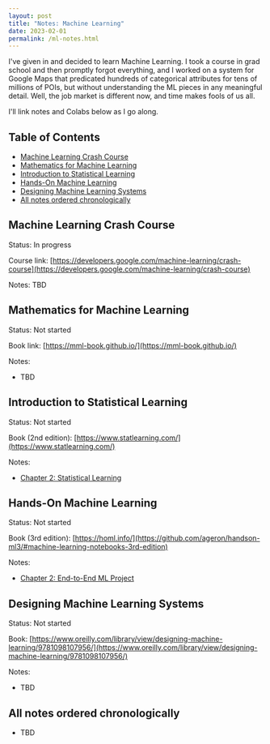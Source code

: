 ```yaml
---
layout: post
title: "Notes: Machine Learning"
date: 2023-02-01
permalink: /ml-notes.html
---
```


I've given in and decided to learn Machine Learning. I took a course in grad
school and then promptly forgot everything, and I worked on a system for Google
Maps that predicated hundreds of categorical attributes for tens of millions of
POIs, but without understanding the ML pieces in any meaningful detail. Well,
the job market is different now, and time makes fools of us all.

I'll link notes and Colabs below as I go along.

## Table of Contents

-   [Machine Learning Crash Course](#machine-learning-crash-course)
-   [Mathematics for Machine Learning](#mathematics-for-machine-learning)
-   [Introduction to Statistical Learning](#introduction-to-statistical-learning)
-   [Hands-On Machine Learning](#hands-on-machine-learning)
-   [Designing Machine Learning Systems](#designing-machine-learning-systems)
-   [All notes ordered chronologically](#all-notes-ordered-chronologically)

## Machine Learning Crash Course

Status: In progress

Course link: [https://developers.google.com/machine-learning/crash-course](https://developers.google.com/machine-learning/crash-course)

Notes: TBD

## Mathematics for Machine Learning

Status: Not started

Book link: [https://mml-book.github.io/](https://mml-book.github.io/)

Notes:

-   TBD

## Introduction to Statistical Learning

Status: Not started

Book (2nd edition): [https://www.statlearning.com/](https://www.statlearning.com/)

Notes:

-   [Chapter 2: Statistical Learning](/notes-isl-ch2.html)

## Hands-On Machine Learning

Status: Not started

Book (3rd edition): [https://homl.info/](https://github.com/ageron/handson-ml3/#machine-learning-notebooks-3rd-edition)

Notes:

-   [Chapter 2: End-to-End ML Project](/notes-homl-ch2.html)

## Designing Machine Learning Systems

Status: Not started

Book: [https://www.oreilly.com/library/view/designing-machine-learning/9781098107956/](https://www.oreilly.com/library/view/designing-machine-learning/9781098107956/)

Notes:

-   TBD

## All notes ordered chronologically

-   TBD
